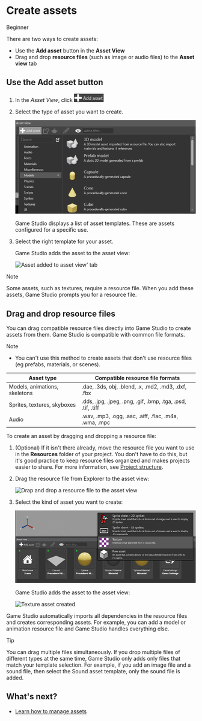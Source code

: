 # Create assets

<span class="label label-doc-level">Beginner</span>

There are two ways to create assets:

 * Use the **Add asset** button in the **Asset View**
 * Drag and drop **resource files** (such as image or audio files) to the **Asset view** tab
 
## Use the **Add asset** button

 1. In the *Asset View*, click ![](media/create-and-add-assets-add-new-asset-button.png)

 2. Select the type of asset you want to create.

	![Select asset type](media/asset-creation-create-new-asset-asset-view-tab.png)
 	
	Game Studio displays a list of asset templates. These are assets configured for a specific use.
	
 3. Select the right template for your asset.

    Game Studio adds the asset to the asset view:

	![Asset added to asset view' tab](media/asset-creation-asset-view-tab-procedural-model.png)

> [!Note]
> Some assets, such as textures, require a resource file. When you add these assets, Game Studio prompts you for a resource file.

## Drag and drop resource files

You can drag compatible resource files directly into Game Studio to create assets from them. Game Studio is compatible with common file formats.

> [!NOTE]
> * You can't use this method to create assets that don't use resource files (eg prefabs, materials, or scenes).

| Asset type                    | Compatible resource file formats                                           |
|-------------------------------|--------------------------------------------------------------|
| Models, animations, skeletons | .dae, .3ds, obj, .blend, .x, .md2, .md3, .dxf, .fbx          |
| Sprites, textures, skyboxes   | .dds, .jpg, .jpeg, .png, .gif, .bmp, .tga, .psd, .tif, .tiff |
| Audio  	                 | .wav, .mp3, .ogg, .aac, .aiff, .flac, .m4a, .wma, .mpc       |

To create an asset by dragging and dropping a resource file:

1. (Optional) If it isn't there already, move the resource file you want to use in the **Resources** folder of your project. You don't have to do this, but it's good practice to keep resource files organized and makes projects easier to share. For more information, see [Project structure](project-structure.md).

2. Drag the resource file from Explorer to the asset view:

	![Drap and drop a resource file to the asset view](media/create-assets-drop-resource.png)

3. Select the kind of asset you want to create:
   
	![List of asset templates](media/create-assets-drag-drop-select-asset-template.png)

	Game Studio adds the asset to the asset view:

	![Texture asset created](media/create-assets-drag-drop-asset-created.png)

Game Studio automatically imports all dependencies in the resource files and creates corresponding assets. For example, you can add a model or animation resource file and Game Studio handles everything else.

> [!TIP]
> You can drag multiple files simultaneously. If you drop multiple files of different types at the same time, Game Studio only adds only files that match your template selection. For example, if you add an image file and a sound file, then select the Sound asset template, only the sound file is added.

## What's next?

* [Learn how to manage assets](manage-assets.md)